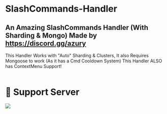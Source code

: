 # SlashCommands-Handler
An Amazing SlashCommands Handler (With Sharding &amp; Mongo) Made by https://discord.gg/azury
---
This Handler Works with "Auto" Sharding & Clusters, It also Requires Mongoose to work (As it has a Cmd Cooldown System)
This Handler ALSO has ContextMenu Support!<br><br>
# 🔗 Support Server<br>
<a href="https://discord.gg/NmRECkGCTU"> <img src="https://discord.com/api/guilds/895398888113049631/widget.png?style=banner2">
